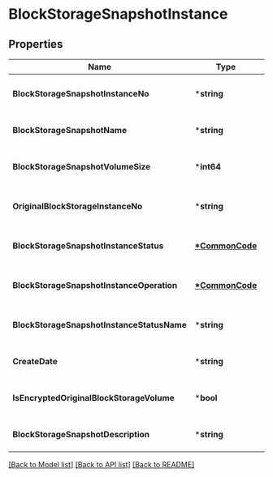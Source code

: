 # BlockStorageSnapshotInstance

## Properties
Name | Type | Description | Notes
------------ | ------------- | ------------- | -------------
**BlockStorageSnapshotInstanceNo** | ***string** | 블록스토리지스냅샷인스턴스번호 | [optional] [default to null]
**BlockStorageSnapshotName** | ***string** | 블록스토리지스냅샷이름 | [optional] [default to null]
**BlockStorageSnapshotVolumeSize** | ***int64** | 블록스토리지스냅샷볼륨사이즈 | [optional] [default to null]
**OriginalBlockStorageInstanceNo** | ***string** | 원본블록스토리지인스턴스번호 | [optional] [default to null]
**BlockStorageSnapshotInstanceStatus** | **[*CommonCode](CommonCode.md)** | 블록스토리지스냅샷인스턴스상태 | [optional] [default to null]
**BlockStorageSnapshotInstanceOperation** | **[*CommonCode](CommonCode.md)** | 블록스토리지스냅샷인스턴스OP | [optional] [default to null]
**BlockStorageSnapshotInstanceStatusName** | ***string** | 블록스토리지스냅샷인스턴스상태이름 | [optional] [default to null]
**CreateDate** | ***string** | 생성일시 | [optional] [default to null]
**IsEncryptedOriginalBlockStorageVolume** | ***bool** | 원본블록스토리지볼륨암호화여부 | [optional] [default to null]
**BlockStorageSnapshotDescription** | ***string** | 블록스토리지스냅샷설명 | [optional] [default to null]

[[Back to Model list]](../README.md#documentation-for-models) [[Back to API list]](../README.md#documentation-for-api-endpoints) [[Back to README]](../README.md)



